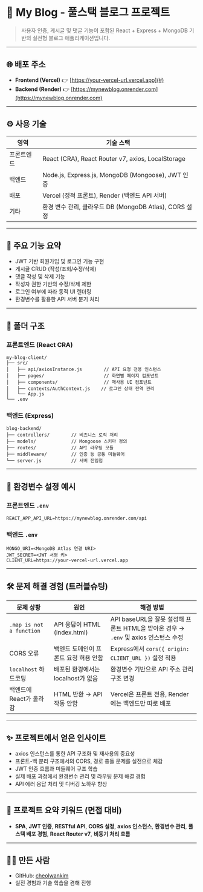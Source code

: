 # 📝 My Blog - 풀스택 블로그 프로젝트

> 사용자 인증, 게시글 및 댓글 기능이 포함된 React + Express + MongoDB 기반의 실전형 블로그 애플리케이션입니다.

---

## 🌐 배포 주소

- **Frontend (Vercel)** 👉 [https://your-vercel-url.vercel.app](#)
- **Backend (Render)** 👉 [https://mynewblog.onrender.com](https://mynewblog.onrender.com)

---

## ⚙️ 사용 기술

| 영역    | 기술 스택                                             |
| ----- | ------------------------------------------------- |
| 프론트엔드 | React (CRA), React Router v7, axios, LocalStorage |
| 백엔드   | Node.js, Express.js, MongoDB (Mongoose), JWT 인증   |
| 배포    | Vercel (정적 프론트), Render (백엔드 API 서버)              |
| 기타    | 환경 변수 관리, 클라우드 DB (MongoDB Atlas), CORS 설정        |

---

## 🔑 주요 기능 요약

- JWT 기반 회원가입 및 로그인 기능 구현
- 게시글 CRUD (작성/조회/수정/삭제)
- 댓글 작성 및 삭제 기능
- 작성자 권한 기반의 수정/삭제 제한
- 로그인 여부에 따라 동적 UI 렌더링
- 환경변수를 활용한 API 서버 분기 처리

---

## 📁 폴더 구조

### 프론트엔드 (React CRA)

```
my-blog-client/
├── src/
│   ├── api/axiosInstance.js        // API 요청 전용 인스턴스
│   ├── pages/                      // 화면별 페이지 컴포넌트
│   ├── components/                 // 재사용 UI 컴포넌트
│   ├── contexts/AuthContext.js    // 로그인 상태 전역 관리
│   └── App.js
└── .env
```

### 백엔드 (Express)

```
blog-backend/
├── controllers/        // 비즈니스 로직 처리
├── models/             // Mongoose 스키마 정의
├── routes/             // API 라우팅 모듈
├── middleware/         // 인증 등 공통 미들웨어
└── server.js           // 서버 진입점
```

---

## 🔧 환경변수 설정 예시

### 프론트엔드 `.env`

```
REACT_APP_API_URL=https://mynewblog.onrender.com/api
```

### 백엔드 `.env`

```
MONGO_URI=<MongoDB Atlas 연결 URI>
JWT_SECRET=<JWT 서명 키>
CLIENT_URL=https://your-vercel-url.vercel.app
```

---

## 🛠 문제 해결 경험 (트러블슈팅)

| 문제 상황                    | 원인                        | 해결 방법                                                         |
| ------------------------ | ------------------------- | ------------------------------------------------------------- |
| `.map is not a function` | API 응답이 HTML (index.html) | API baseURL을 잘못 설정해 프론트 HTML을 받아온 경우 → `.env` 및 axios 인스턴스 수정 |
| CORS 오류                  | 백엔드 도메인이 프론트 요청 허용 안함     | Express에서 `cors({ origin: CLIENT_URL })` 설정 적용                |
| `localhost` 하드코딩         | 배포된 환경에서는 localhost가 없음   | 환경변수 기반으로 API 주소 관리 구조 변경                                     |
| 백엔드에 React가 올라감          | HTML 반환 → API 작동 안함       | Vercel은 프론트 전용, Render에는 백엔드만 따로 배포                           |

---

## ✨ 프로젝트에서 얻은 인사이트

- axios 인스턴스를 통한 API 구조화 및 재사용의 중요성
- 프론트-백 분리 구조에서의 CORS, 경로 충돌 문제를 실전으로 체감
- JWT 인증 흐름과 미들웨어 구조 학습
- 실제 배포 과정에서 환경변수 관리 및 라우팅 문제 해결 경험
- API 에러 응답 처리 및 디버깅 노하우 향상

---

## 📌 프로젝트 요약 키워드 (면접 대비)

- **SPA**, **JWT 인증**, **RESTful API**, **CORS 설정**, **axios 인스턴스**, **환경변수 관리**, **풀스택 배포 경험**, **React Router v7**, **비동기 처리 흐름**

---

## 🙋‍♂️ 만든 사람

- GitHub: [cheolwankim](https://github.com/cheolwankim)
- 실전 경험과 기술 학습을 겸해 진행
